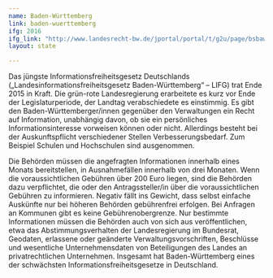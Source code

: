 ```yaml
---
name: Baden-Württemberg
link: baden-wuerttemberg
ifg: 2016
ifg_link: "http://www.landesrecht-bw.de/jportal/portal/t/g2u/page/bsbawueprod.psml;jsessionid=7B9F63D2264ED25A8E80DA5127A56164.jp91?pid=Dokumentanzeige&showdoccase=1&js_peid=Trefferliste&documentnumber=1&numberofresults=1&fromdoctodoc=yes&doc.id=jlr-InfFrGBWpP10&doc.part=X&doc.price=0.0#focuspoint"
layout: state

---
```

Das jüngste Informationsfreiheitsgesetz Deutschlands („Landesinformationsfreiheitsgesetz Baden-Württemberg“ – LIFG) trat Ende 2015 in Kraft. Die grün-rote Landesregierung erarbeitete es kurz vor Ende der Legislaturperiode, der Landtag verabschiedete
es einstimmig. Es gibt den Baden-Württemberger/innen gegenüber den Verwaltungen ein Recht auf Information, unabhängig
davon, ob sie ein persönliches Informationsinteresse vorweisen können oder nicht. Allerdings besteht bei der Auskunftspflicht
verschiedener Stellen Verbesserungsbedarf. Zum Beispiel Schulen und Hochschulen sind ausgenommen.

Die Behörden müssen die angefragten Informationen innerhalb eines Monats bereitstellen, in Ausnahmefällen innerhalb
von drei Monaten. Wenn die voraussichtlichen Gebühren über 200 Euro liegen, sind die Behörden dazu verpflichtet, die oder
den Antragssteller/in über die voraussichtlichen Gebühren zu informieren. Negativ fällt ins Gewicht, dass selbst einfache Auskünfte nur bei höheren Behörden gebührenfrei erfolgen. Bei Anfragen an Kommunen gibt es keine Gebührenobergrenze. Nur bestimmte Informationen müssen die Behörden auch von sich aus veröffentlichen, etwa das Abstimmungsverhalten der Landesregierung im Bundesrat, Geodaten, erlassene oder geänderte Verwaltungsvorschriften, Beschlüsse und wesentliche Unternehmensdaten von Beteiligungen des Landes an privatrechtlichen Unternehmen.
Insgesamt hat Baden-Württemberg eines der schwächsten Informationsfreiheitsgesetze in Deutschland.
